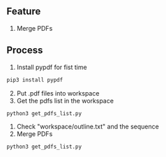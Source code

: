 

## Feature
1. Merge PDFs

## Process
1. Install pypdf for fist time
```bash
pip3 install pypdf
```
2. Put .pdf files into workspace
3. Get the pdfs list in the workspace
```bash
python3 get_pdfs_list.py
```
1. Check "workspace/outline.txt" and the sequence
2. Merge PDFs
```bash
python3 get_pdfs_list.py
```